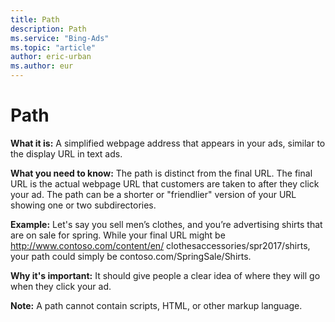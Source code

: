 ```yaml
---
title: Path
description: Path
ms.service: "Bing-Ads"
ms.topic: "article"
author: eric-urban
ms.author: eur
---
```


# Path

**What it is:**        A simplified webpage address that appears in your ads, similar to the display URL in text ads.

**What you need to know:**        The path is distinct from the final URL. The final URL is the actual webpage URL that customers are taken to after they click your ad. The path can be a shorter or "friendlier" version of your URL showing one or two subdirectories.

**Example:**        Let's say you sell men’s clothes, and you’re advertising shirts that are on sale for spring. While your final URL might be http://www.contoso.com/content/en/ clothesaccessories/spr2017/shirts, your path could simply be contoso.com/SpringSale/Shirts.

**Why it's important:**     It should give people a clear idea of where they will go when they click your ad.

**Note:** 	   A path cannot contain scripts, HTML, or other markup language.


